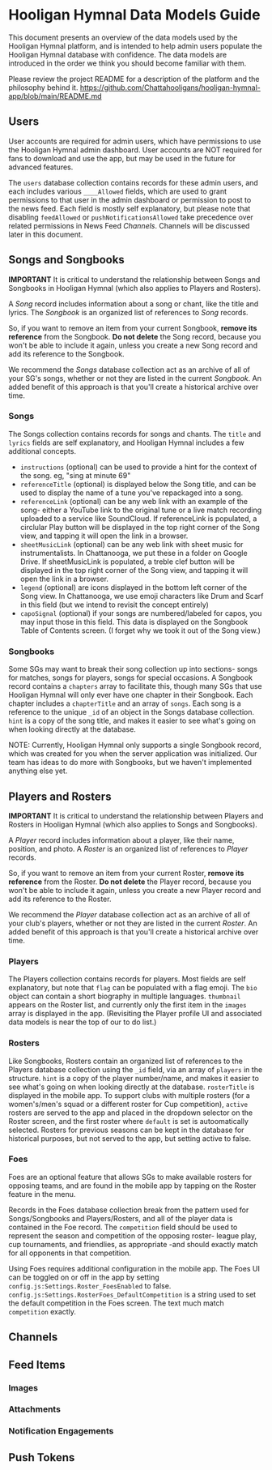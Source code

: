 # Hooligan Hymnal Data Models Guide

This document presents an overview of the data models used by the Hooligan Hymnal platform, and is intended to help admin users populate the Hooligan Hymnal database with confidence. The data models are introduced in the order we think you should become familiar with them.

Please review the project README for a description of the platform and the philosophy behind it.
<https://github.com/Chattahooligans/hooligan-hymnal-app/blob/main/README.md>

## Users

User accounts are required for admin users, which have permissions to use the Hooligan Hymnal admin dashboard. User accounts are NOT required for fans to download and use the app, but may be used in the future for advanced features.

The `users` database collection contains records for these admin users, and each includes various `____Allowed` fields, which are used to grant permissions to that user in the admin dashboard or permission to post to the news feed. Each field is mostly self explanatory, but please note that disabling `feedAllowed` or `pushNotificationsAllowed` take precedence over related permissions in News Feed *Channels*. Channels will be discussed later in this document.

## Songs and Songbooks

**IMPORTANT** It is critical to understand the relationship between Songs and Songbooks in Hooligan Hymnal (which also applies to Players and Rosters).

A *Song* record includes information about a song or chant, like the title and lyrics.
The *Songbook* is an organized list of references to *Song* records.

So, if you want to remove an item from your current Songbook, **remove its reference** from the Songbook. **Do not delete** the Song record, because you won't be able to include it again, unless you create a new Song record and add its reference to the Songbook.

We recommend the *Songs* database collection act as an archive of all of your SG's songs, whether or not they are listed in the current *Songbook*. An added benefit of this approach is that you'll create a historical archive over time.

### Songs

The Songs collection contains records for songs and chants. The `title` and `lyrics` fields are self explanatory, and Hooligan Hymnal includes a few additional concepts. 

* `instructions` (optional) can be used to provide a hint for the context of the song. eg, "sing at minute 69"
* `referenceTitle` (optional) is displayed below the Song title, and can be used to display the name of a tune you've repackaged into a song. 
* `referenceLink` (optional) can be any web link with an example of the song- either a YouTube link to the original tune or a live match recording uploaded to a service like SoundCloud. If referenceLink is populated, a circlular Play button will be displayed in the top right corner of the Song view, and tapping it will open the link in a browser.
* `sheetMusicLink` (optional) can be any web link with sheet music for instrumentalists. In Chattanooga, we put these in a folder on Google Drive. If sheetMusicLink is populated, a treble clef button will be displayed in the top right corner of the Song view, and tapping it will open the link in a browser.
* `legend` (optional) are icons displayed in the bottom left corner of the Song view. In Chattanooga, we use emoji characters like Drum and Scarf in this field (but we intend to revisit the concept entirely)
* `capoSignal` (optional) if your songs are numbered/labeled for capos, you may input those in this field. This data is displayed on the Songbook Table of Contents screen. (I forget why we took it out of the Song view.)

### Songbooks

Some SGs may want to break their song collection up into sections- songs for matches, songs for players, songs for special occasions. A Songbook record contains a `chapters` array to facilitate this, though many SGs that use Hooligan Hymnal will only ever have one chapter in their Songbook. Each chapter includes a `chapterTitle` and an array of `songs`. Each song is a reference to the unique `_id` of an object in the Songs database collection. `hint` is a copy of the song title, and makes it easier to see what's going on when looking directly at the database.

NOTE: Currently, Hooligan Hymnal only supports a single Songbook record, which was created for you when the server application was initialized. Our team has ideas   to do more with Songbooks, but we haven't implemented anything else yet.

## Players and Rosters

**IMPORTANT** It is critical to understand the relationship between Players and Rosters in Hooligan Hymnal (which also applies to Songs and Songbooks).

A *Player* record includes information about a player, like their name, position, and photo.
A *Roster* is an organized list of references to *Player* records.

So, if you want to remove an item from your current Roster, **remove its reference** from the Roster. **Do not delete** the Player record, because you won't be able to include it again, unless you create a new Player record and add its reference to the Roster.

We recommend the *Player* database collection act as an archive of all of your club's players, whether or not they are listed in the current *Roster*. An added benefit of this approach is that you'll create a historical archive over time.

### Players

The Players collection contains records for players. Most fields are self explanatory, but note that `flag` can be populated with a flag emoji. The `bio` object can contain a short biography in multiple languages. `thumbnail` appears on the Roster list, and currently only the first item in the `images` array is displayed in the app. (Revisiting the Player profile UI and associated data models is near the top of our to do list.)

### Rosters

Like Songbooks, Rosters contain an organized list of references to the Players database collection using the `_id` field, via an array of `players` in the structure. `hint` is a copy of the player number/name, and makes it easier to see what's going on when looking directly at the database. `rosterTitle` is displayed in the mobile app. To support clubs with multiple rosters (for a women's/men's squad or a different roster for Cup competition), `active` rosters are served to the app and placed in the dropdown selector on the Roster screen, and the first roster where `default` is set is autoomatically selected. Rosters for previous seasons can be kept in the database for historical purposes, but not served to the app, but setting active to false.

### Foes

Foes are an optional feature that allows SGs to make available rosters for opposing teams, and are found in the mobile app by tapping on the Roster feature in the menu.

Records in the Foes database collection break from the pattern used for Songs/Songbooks and Players/Rosters, and all of the player data is contained in the Foe record. The `competition` field should be used to represent the season and competition of the opposing roster- league play, cup tournaments, and friendlies, as appropriate -and should exactly match for all opponents in that competition. 

Using Foes requires additional configuration in the mobile app. The Foes UI can be toggled on or off in the app by setting `config.js:Settings.Roster_FoesEnabled` to false. `config.js:Settings.RosterFoes_DefaultCompetition` is a string used to set the default competition in the Foes screen. The text much match `competition` exactly.

## Channels

## Feed Items

### Images

### Attachments

### Notification Engagements

## Push Tokens